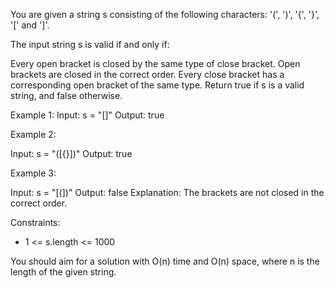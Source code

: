You are given a string s consisting of the following characters: '(', ')', '{', '}', '[' and ']'.

The input string s is valid if and only if:

Every open bracket is closed by the same type of close bracket.
Open brackets are closed in the correct order.
Every close bracket has a corresponding open bracket of the same type.
Return true if s is a valid string, and false otherwise.

Example 1:
Input: s = "[]"
Output: true

Example 2:

Input: s = "([{}])"
Output: true

Example 3:

Input: s = "[(])"
Output: false
Explanation: The brackets are not closed in the correct order.

Constraints:
- 1 <= s.length <= 1000

You should aim for a solution with O(n) time and O(n) space, where n is the length of the given string.